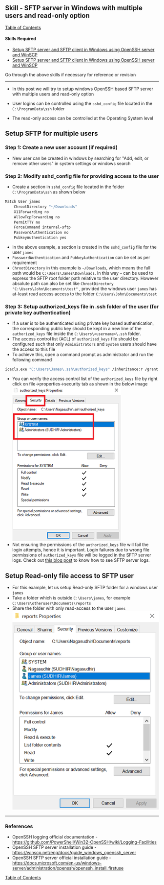 ## Skill - SFTP server in Windows with multiple users and read-only option

[Table of Contents](https://nagasudhir.blogspot.com/2020/04/taming-python-table-of-contents.html)

#### Skills Required
* [Setup SFTP server and SFTP client in Windows using OpenSSH server and WinSCP](https://nagasudhir.blogspot.com/2022/03/setup-sftp-server-and-sftp-client-in.html)
* [Setup SFTP server and SFTP client in Windows using OpenSSH server and WinSCP](https://nagasudhir.blogspot.com/2022/10/setup-logging-for-sftp-server-in-windows.html)

Go through the above skills if necessary for reference or revision
<hr/>

* In this post we will try to setup windows OpenSSH based SFTP server with multiple users and read-only option

* User logins can be controlled using the `sshd_config` file located in the `C:\ProgramData\ssh` folder
* The read-only access can be controlled at the Operating System level

## Setup SFTP for multiple users
### Step 1: Create a new user account (if required)
* New user can be created in windows by searching for "Add, edit, or remove other users" in system settings or windows search

### Step 2: Modify sshd_config file for providing access to the user
* Create a section in `sshd_config` file located in the folder `C:\ProgramData\ssh` as shown below
```bash
Match User james
	ChrootDirectory "~/Downloads"
	X11Forwarding no
	AllowTcpForwarding no
	PermitTTY no
	ForceCommand internal-sftp
	PasswordAuthentication no
	PubkeyAuthentication yes
```
* In the above example, a section is created in the `sshd_config` file for the user `james`
* `PasswordAuthentication` and `PubkeyAuthentication` can be set as per requirement
* `ChrootDirectory` in this example is `~/Downloads`, which means the full path would be `C:\Users\James\Downloads`. In this way `~` can be used to express the SFTP root folder path relative to the user directory. However absolute path can also be set like `ChrootDirectory "C:\Users\John\Documents\test"` , provided the windows user `james` has at-least read access access to the folder  `C:\Users\John\Documents\test`

### Step 3: Setup authorized_keys file in .ssh folder of the user (for private key authentication)
* If a user is to be authenticated using private key based authentication, the corresponding public key should be kept in a new line of the  `authorized_keys` file inside the `C:\Users\<username>\.ssh` folder.
*   The access control list (ACL) of `authorized_keys` file should be configured such that only `Administrators` and `System` users should have the access to this file
*   To achieve this, open a command prompt as administrator and run the following command

```bash
icacls.exe "C:\Users\James\.ssh\authorized_keys" /inheritance:r /grant "Administrators:F" /grant "SYSTEM:F"
``` 

* You can verify the access control list of the `authorized_keys` file by right click on file->properties->security tab as shown in the below image
![open_ssh_authorized_keys_properties.png](https://github.com/nagasudhirpulla/taming_python/raw/master/blog/skills/assets/img/open_ssh_authorized_keys_properties.png)
* Not ensuring the permissions of the `authorized_keys` file will fail the login attempts, hence it is important. Login failures due to wrong file permissions of `authorized_keys` file will be logged in the SFTP server logs. Check out [this blog post](https://nagasudhir.blogspot.com/2022/10/setup-logging-for-sftp-server-in-windows.html) to know how to see SFTP server logs.

## Setup Read-only file access to SFTP user
* For this example, let us setup Read-only SFTP folder for a windows user `james`
* Take a folder which is outside `C:\Users\james`, for example `C:\Users\otheruser\Documents\reports`
* Share the folder with only read-access to the user `james`
![sftp_readonly_folder_sharing.png](https://github.com/nagasudhirpulla/taming_python/raw/master/blog/skills/assets/img/sftp_readonly_folder_sharing.png)



<hr/>

### References
* OpenSSH logging official documentation - https://github.com/PowerShell/Win32-OpenSSH/wiki/Logging-Facilities
* OpenSSH SFTP server installation guide - https://winscp.net/eng/docs/guide_windows_openssh_server
* OpenSSH SFTP server official installation guide - https://docs.microsoft.com/en-us/windows-server/administration/openssh/openssh_install_firstuse



[Table of Contents](https://nagasudhir.blogspot.com/2020/04/taming-python-table-of-contents.html)




<!--stackedit_data:
eyJoaXN0b3J5IjpbMTQ2MTI0NjQxNiwyNTQyMDE0MjMsLTY1Nj
UxNjc4NCwtMTgwMTU2Mzc0LDc3Njg5MzI4NCw1MTQ1MTQzNDQs
LTExODYyOTEwNzMsLTM3ODA2MTc3MCwxNjg0OTU4ODQxLC01MD
EyNzM1MCwtNTMyMzYyNTIzXX0=
-->